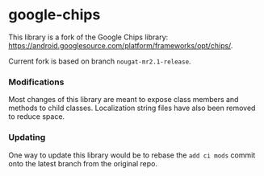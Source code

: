 # google-chips
This library is a fork of the Google Chips library:
<https://android.googlesource.com/platform/frameworks/opt/chips/>.

Current fork is based on branch `nougat-mr2.1-release`.

### Modifications

Most changes of this library are meant to expose class members and methods to child classes.
Localization string files have also been removed to reduce space.

### Updating

One way to update this library would be to rebase the `add ci mods` commit onto the
latest branch from the original repo.
